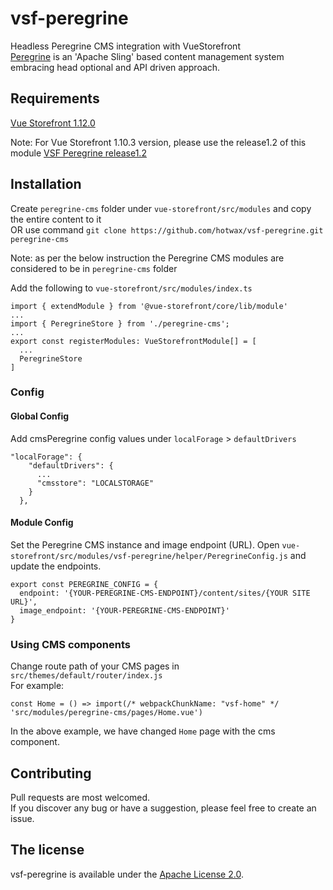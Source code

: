 # vsf-peregrine
Headless Peregrine CMS integration with VueStorefront  
[Peregrine](https://www.peregrine-cms.com/content/sites/peregrine.html) is an 'Apache Sling' based content management system embracing head optional and API driven approach.

## Requirements

[Vue Storefront 1.12.0](https://github.com/DivanteLtd/vue-storefront/releases/tag/v1.12.0)

Note: For Vue Storefront 1.10.3 version, please use the release1.2 of this module 
[VSF Peregrine release1.2](https://github.com/hotwax/vsf-peregrine/tree/release1.2)


## Installation

Create `peregrine-cms` folder under `vue-storefront/src/modules` and copy the entire content to it  
OR
use command 
`git clone https://github.com/hotwax/vsf-peregrine.git peregrine-cms`

Note: as per the below instruction the Peregrine CMS modules are considered to be in `peregrine-cms` folder

Add the following to `vue-storefront/src/modules/index.ts`

```
import { extendModule } from '@vue-storefront/core/lib/module'
...
import { PeregrineStore } from './peregrine-cms';
...
export const registerModules: VueStorefrontModule[] = [
  ...
  PeregrineStore
]
```

### Config

#### Global Config
Add cmsPeregrine config values under ```localForage``` > ```defaultDrivers```

```
"localForage": {
    "defaultDrivers": {
      ...
      "cmsstore": "LOCALSTORAGE"
    }
  },
```

#### Module Config
Set the Peregrine CMS instance and image endpoint (URL).
Open `vue-storefront/src/modules/vsf-peregrine/helper/PeregrineConfig.js`
and update the endpoints.

```
export const PEREGRINE_CONFIG = {
  endpoint: '{YOUR-PEREGRINE-CMS-ENDPOINT}/content/sites/{YOUR SITE URL}',
  image_endpoint: '{YOUR-PEREGRINE-CMS-ENDPOINT}'
}
```

### Using CMS components


Change route path of your CMS pages in `src/themes/default/router/index.js`  
For example:  

`const Home = () => import(/* webpackChunkName: "vsf-home" */ 'src/modules/peregrine-cms/pages/Home.vue')`

In the above example, we have changed `Home` page with the cms component.


## Contributing
Pull requests are  most welcomed.  
If you discover any bug or have a suggestion, please feel free to create an issue.

## The license

vsf-peregrine is available under the [Apache License 2.0](https://github.com/hotwax/vsf-peregrine/blob/master/LICENSE).
